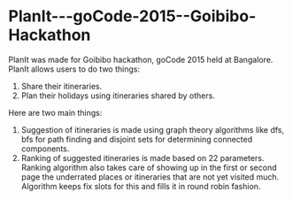 # PlanIt---goCode-2015--Goibibo-Hackathon
PlanIt was made for Goibibo hackathon, goCode 2015 held at Bangalore.
PlanIt allows users to do two things:
1. Share their itineraries.
2. Plan their holidays using itineraries shared by others.

Here are two main things:
1. Suggestion of itineraries is made using graph theory algorithms like dfs, bfs for path finding and disjoint sets for determining
   connected components.
2. Ranking of suggested itineraries is made based on 22 parameters. Ranking algorithm also takes care of showing up in the first or
   second page the underrated places or itineraries that are not yet visited much. Algorithm keeps fix slots for this and fills it in
   round robin fashion.

